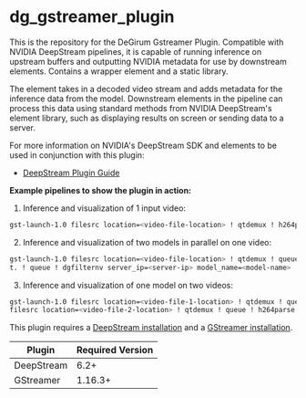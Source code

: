# dg_gstreamer_plugin
This is the repository for the DeGirum Gstreamer Plugin.
Compatible with NVIDIA DeepStream pipelines, it is capable of running inference on upstream buffers and outputting NVIDIA metadata for use by downstream elements. Contains a wrapper element and a static library.

The element takes in a decoded video stream and adds metadata for the inference data from the model. Downstream elements in the pipeline can process this data using standard methods from NVIDIA DeepStream's element library, such as displaying results on screen or sending data to a server.

For more information on NVIDIA's DeepStream SDK and elements to be used in conjunction with this plugin:
- [DeepStream Plugin Guide]

**Example pipelines to show the plugin in action:**
1. Inference and visualization of 1 input video: 
```sh
gst-launch-1.0 filesrc location=<video-file-location> ! qtdemux ! h264parse ! nvv4l2decoder enable-max-performance=1 ! m.sink_0 nvstreammux name=m batch-size=1 width=1920 height=1080 ! dgfilternv server_ip=<server-ip> model_name=<model-name> ! nvvideoconvert ! nvdsosd ! nvegltransform ! nveglglessink
```

2. Inference and visualization of two models in parallel on one video:
```sh
gst-launch-1.0 filesrc location=<video-file-location> ! qtdemux ! queue ! h264parse ! nvv4l2decoder enable-max-performance=1 ! m.sink_0 nvstreammux name=m batch-size=1 width=1920 height=1080 ! tee name=t ! queue ! dgfilternv server_ip=<server-ip> model_name=<model-name> ! queue ! mix.sink_0 nvstreammux name=mix batch-size=1 width=1920 height=1080 ! nvvideoconvert ! nvdsosd process-mode=1 ! nvegltransform ! nveglglessink sync=false \
t. ! queue ! dgfilternv server_ip=<server-ip> model_name=<model-name> ! queue ! mix.sink_1
```
3. Inference and visualization of one model on two videos:
```sh
gst-launch-1.0 filesrc location=<video-file-1-location> ! qtdemux ! queue ! h264parse ! nvv4l2decoder enable-max-performance=1 ! queue ! m.sink_0 nvstreammux name=m batch-size=2 width=1920 height=1080 ! dgfilternv server_ip=<server-ip> model_name=<model-name> ! nvmultistreamtiler width=1920 height=1080 buffer-pool-size=4 ! queue ! nvdsosd process-mode=1 ! nvegltransform ! nveglglessink \
filesrc location=<video-file-2-location> ! qtdemux ! queue ! h264parse ! nvv4l2decoder enable-max-performance=1 ! queue ! m.sink_1
```
This plugin requires a [DeepStream installation] and a [GStreamer installation].

| Plugin | Required Version |
| ------ | ------ |
| DeepStream | 6.2+ |
| GStreamer | 1.16.3+ |



[DeepStream Plugin Guide]:<https://docs.nvidia.com/metropolis/deepstream/dev-guide/text/DS_plugin_Intro.html>
[DeepStream installation]:<https://docs.nvidia.com/metropolis/deepstream/dev-guide/text/DS_Quickstart.html>
[GStreamer installation]:<https://gstreamer.freedesktop.org/documentation/installing/index.html>
